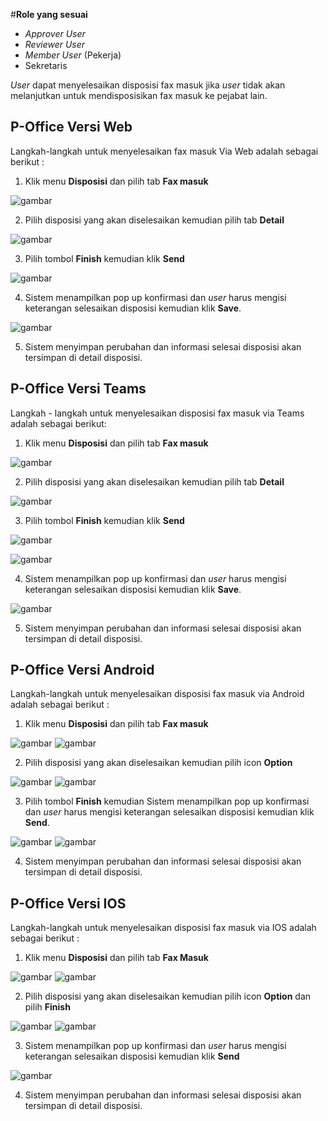 #**Role yang sesuai**

- *Approver User*
- *Reviewer User*
- *Member User* (Pekerja)
- Sekretaris

*User* dapat menyelesaikan disposisi fax masuk jika *user* tidak akan melanjutkan untuk mendisposisikan fax masuk ke pejabat lain. 

## **P-Office Versi Web**

Langkah-langkah untuk menyelesaikan fax masuk Via Web adalah sebagai berikut :

1. Klik menu **Disposisi** dan pilih tab **Fax masuk**

![gambar](FaxMasuk/FM_WEB/SelesaiDisposisi01.png) 

2. Pilih disposisi yang akan diselesaikan kemudian pilih tab **Detail**

![gambar](FaxMasuk/FM_WEB/SelesaiDisposisi02.png) 

3. Pilih tombol **Finish** kemudian klik **Send**

![gambar](FaxMasuk/FM_WEB/SelesaiDisposisi03.png) 

4. Sistem menampilkan pop up konfirmasi dan *user* harus mengisi keterangan selesaikan disposisi kemudian klik **Save**.

![gambar](FaxMasuk/FM_WEB/SelesaiDisposisi04.png) 

5. Sistem menyimpan perubahan dan informasi selesai disposisi akan tersimpan di detail disposisi.

## **P-Office Versi Teams**

Langkah - langkah untuk menyelesaikan disposisi fax masuk via Teams adalah sebagai berikut:

1. Klik menu **Disposisi** dan pilih tab **Fax masuk**

![gambar](FaxMasuk/FM_Teams/FM50.png)

2. Pilih disposisi yang akan diselesaikan kemudian pilih tab **Detail**

![gambar](FaxMasuk/FM_Teams/FM51.png)

3. Pilih tombol **Finish** kemudian klik **Send**

![gambar](FaxMasuk/FM_Teams/FM52.png)

![gambar](FaxMasuk/FM_Teams/FM53.png)

4. Sistem menampilkan pop up konfirmasi dan *user* harus mengisi keterangan selesaikan disposisi kemudian klik **Save**.

![gambar](FaxMasuk/FM_Teams/FM54.png)

5. Sistem menyimpan perubahan dan informasi selesai disposisi akan tersimpan di detail disposisi.

## **P-Office Versi Android**

Langkah-langkah untuk menyelesaikan disposisi fax masuk via Android adalah sebagai berikut :

1. Klik menu **Disposisi** dan pilih tab **Fax masuk**

![gambar](FaxMasuk/FM_Android/Selesaidisposisi/A01.jpg) ![gambar](FaxMasuk/FM_Android/Selesaidisposisi/A02.jpg) 

2. Pilih disposisi yang akan diselesaikan kemudian pilih icon **Option**

![gambar](FaxMasuk/FM_Android/Selesaidisposisi/A03.jpg) ![gambar](FaxMasuk/FM_Android/Selesaidisposisi/A04.jpg) 

3. Pilih tombol **Finish** kemudian Sistem menampilkan pop up konfirmasi dan _user_ harus mengisi keterangan selesaikan disposisi kemudian klik **Send**.

![gambar](FaxMasuk/FM_Android/Selesaidisposisi/A05.jpg) ![gambar](FaxMasuk/FM_Android/Selesaidisposisi/A06.jpg) 

4. Sistem menyimpan perubahan dan informasi selesai disposisi akan tersimpan di detail disposisi.

## **P-Office Versi IOS**

Langkah-langkah untuk menyelesaikan disposisi fax masuk via IOS adalah sebagai berikut :

1. Klik menu **Disposisi** dan pilih tab **Fax Masuk**

![gambar](FaxMasuk/FM_IOS/FM-39.1.png) ![gambar](FaxMasuk/FM_IOS/FM-39.2.png)

2. Pilih disposisi yang akan diselesaikan kemudian pilih icon **Option** dan pilih **Finish**

![gambar](FaxMasuk/FM_IOS/FM-40.1.png) ![gambar](FaxMasuk/FM_IOS/FM-40.2.png) 

3. Sistem menampilkan pop up konfirmasi dan _user_ harus mengisi keterangan selesaikan disposisi kemudian klik **Send**

![gambar](FaxMasuk/FM_IOS/FM-41.png)

4. Sistem menyimpan perubahan dan informasi selesai disposisi akan tersimpan di detail disposisi.


